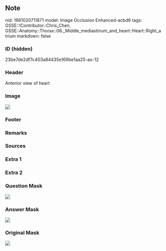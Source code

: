 ## Note
nid: 1661020711871
model: Image Occlusion Enhanced-acbd6
tags: GSSE::!Contributor::Chris_Chen, GSSE::Anatomy::Thorax::06._Middle_mediastinum_and_heart::Heart::Right_atrium
markdown: false

### ID (hidden)
23be7de2df7c403a84435e169be1aa25-ao-12

### Header
Anterior view of heart

### Image
<img src="tmpkn95it25.png">

### Footer


### Remarks


### Sources


### Extra 1


### Extra 2


### Question Mask
<img src="23be7de2df7c403a84435e169be1aa25-ao-12-Q.svg">

### Answer Mask
<img src="23be7de2df7c403a84435e169be1aa25-ao-12-A.svg">

### Original Mask
<img src="23be7de2df7c403a84435e169be1aa25-ao-O.svg">
